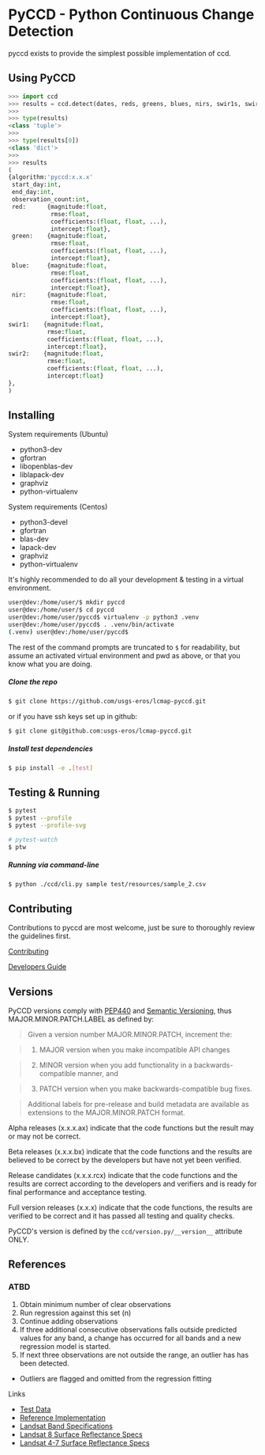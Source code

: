 # PyCCD - Python Continuous Change Detection
pyccd exists to provide the simplest possible implementation of ccd.

## Using PyCCD
```python
>>> import ccd
>>> results = ccd.detect(dates, reds, greens, blues, nirs, swir1s, swir2s, thermals, qas)
>>>
>>> type(results)
<class 'tuple'>
>>>
>>> type(results[0])
<class 'dict'>
>>>
>>> results
(
{algorithm:'pyccd:x.x.x'
 start_day:int,
 end_day:int,
 observation_count:int,
 red:      {magnitude:float,
            rmse:float,
            coefficients:(float, float, ...),
            intercept:float},
 green:    {magnitude:float,
            rmse:float,
            coefficients:(float, float, ...),
            intercept:float},
 blue:     {magnitude:float,
            rmse:float,
            coefficients:(float, float, ...),
            intercept:float},
 nir:      {magnitude:float,
            rmse:float,
            coefficients:(float, float, ...),
            intercept:float},
swir1:    {magnitude:float,
           rmse:float,
           coefficients:(float, float, ...),
           intercept:float},
swir2:    {magnitude:float,
           rmse:float,
           coefficients:(float, float, ...),
           intercept:float}
},
)
```

## Installing
System requirements (Ubuntu)
* python3-dev
* gfortran
* libopenblas-dev
* liblapack-dev
* graphviz
* python-virtualenv

System requirements (Centos)
* python3-devel
* gfortran
* blas-dev
* lapack-dev
* graphviz
* python-virtualenv

It's highly recommended to do all your development & testing in a virtual environment.
```bash
user@dev:/home/user/$ mkdir pyccd
user@dev:/home/user/$ cd pyccd
user@dev:/home/user/pyccd$ virtualenv -p python3 .venv
user@dev:/home/user/pyccd$ . .venv/bin/activate
(.venv) user@dev:/home/user/pyccd$
```

The rest of the command prompts are truncated to ```$``` for readability, but assume an activated virtual environment and pwd as above, or that you know what you are doing.

##### Clone the repo
```bash
$ git clone https://github.com/usgs-eros/lcmap-pyccd.git
```
or if you have ssh keys set up in github:
```bash
$ git clone git@github.com:usgs-eros/lcmap-pyccd.git
```
##### Install test dependencies
```bash
$ pip install -e .[test]
```

## Testing & Running
```bash
$ pytest
$ pytest --profile
$ pytest --profile-svg

# pytest-watch
$ ptw
```

##### Running via command-line
```bash
$ python ./ccd/cli.py sample test/resources/sample_2.csv
```

## Contributing
Contributions to pyccd are most welcome, just be sure to thoroughly review the guidelines first.

[Contributing](docs/CONTRIBUTING.md)

[Developers Guide](docs/DEVELOPING.md)

## Versions
PyCCD versions comply with [PEP440](https://www.python.org/dev/peps/pep-0440/)
and [Semantic Versioning](http://semver.org/), thus MAJOR.MINOR.PATCH.LABEL as
defined by:

> Given a version number MAJOR.MINOR.PATCH, increment the:

> 1. MAJOR version when you make incompatible API changes

> 2. MINOR version when you add functionality in a backwards-compatible manner, and

> 3. PATCH version when you make backwards-compatible bug fixes.

> Additional labels for pre-release and build metadata are available as extensions to the MAJOR.MINOR.PATCH format.

Alpha releases (x.x.x.ax) indicate that the code functions but the result may
or may not be correct.

Beta releases (x.x.x.bx) indicate that the code functions and the results
are believed to be correct by the developers but have not yet been verified.

Release candidates (x.x.x.rcx) indicate that the code functions and the results
are correct according to the developers and verifiers and is ready for final
performance and acceptance testing.

Full version releases (x.x.x) indicate that the code functions, the results
are verified to be correct and it has passed all testing and quality checks.

PyCCD's version is defined by the ```ccd/version.py/__version__``` attribute
ONLY.

## References

### ATBD
1. Obtain minimum number of clear observations
2. Run regression against this set (n)
3. Continue adding observations
4. If three additional consecutive observations falls outside predicted
   values for any band, a change has occurred for all bands
   and a new regression model is started.
5. If next three observations are not outside the range, an outlier has
    has been detected.
* Outliers are flagged and omitted from the regression fitting

Links
* [Test Data](docs/TestData.md)
* [Reference Implementation](https://github.com/USGS-EROS/matlab-ccdc/blob/master/TrendSeasonalFit_v12_30ARDLine.m)
* [Landsat Band Specifications](http://landsat.usgs.gov/band_designations_landsat_satellites.php)
* [Landsat 8 Surface Reflectance Specs](http://landsat.usgs.gov/documents/provisional_lasrc_product_guide.pdf)
* [Landsat 4-7 Surface Reflectance Specs](http://landsat.usgs.gov/documents/cdr_sr_product_guide.pdf)
